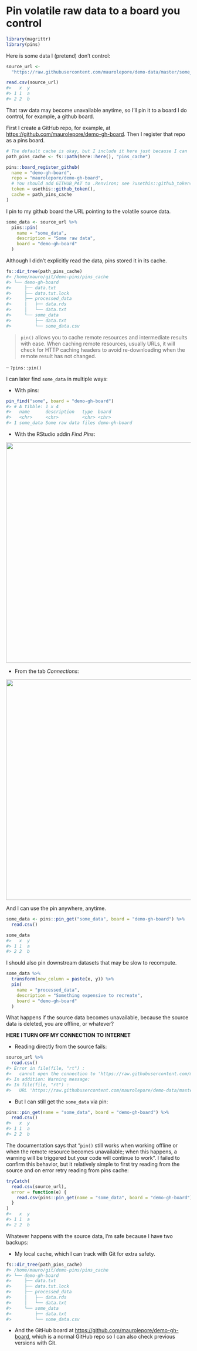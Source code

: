 Pin volatile raw data to a board you control
================

``` r
library(magrittr)
library(pins)
```

Here is some data I (pretend) don’t control:

``` r
source_url <- 
  "https://raw.githubusercontent.com/maurolepore/demo-data/master/some_data.csv"

read.csv(source_url)
#>   x  y
#> 1 1  a
#> 2 2  b
```

That raw data may become unavailable anytime, so I’ll pin it to a board
I do control, for example, a github board.

First I create a GitHub repo, for example, at
<https://github.com/maurolepore/demo-gh-board>. Then I register that
repo as a pins board.

``` r
# The default cache is okay, but I include it here just because I can
path_pins_cache <- fs::path(here::here(), "pins_cache")

pins::board_register_github(
  name = "demo-gh-board",
  repo = "maurolepore/demo-gh-board",
  # You should add GITHUB_PAT to .Renviron; see ?usethis::github_token()
  token = usethis::github_token(),  
  cache = path_pins_cache
)
```

I pin to my github board the URL pointing to the volatile source data.

``` r
some_data <- source_url %>% 
  pins::pin(
    name = "some_data",
    description = "Some raw data",
    board = "demo-gh-board"
  )
```

Although I didn’t explicitly read the data, pins stored it in its cache.

``` r
fs::dir_tree(path_pins_cache)
#> /home/mauro/git/demo-pins/pins_cache
#> └── demo-gh-board
#>     ├── data.txt
#>     ├── data.txt.lock
#>     ├── processed_data
#>     │   ├── data.rds
#>     │   └── data.txt
#>     └── some_data
#>         ├── data.txt
#>         └── some_data.csv
```

> `pin()` allows you to cache remote resources and intermediate results
> with ease. When caching remote resources, usually URLs, it will check
> for HTTP caching headers to avoid re-downloading when the remote
> result has not changed.

– `?pins::pin()`

I can later find `some_data` in multiple ways:

  - With pins:

<!-- end list -->

``` r
pin_find("some", board = "demo-gh-board")
#> # A tibble: 1 x 4
#>   name      description   type  board        
#>   <chr>     <chr>         <chr> <chr>        
#> 1 some_data Some raw data files demo-gh-board
```

  - With the RStudio addin *Find Pins*:

<img src=http://i.imgur.com/v1nSe43.png width=600 />

  - From the tab *Connections*:

<img src=http://i.imgur.com/2KU3b7a.png width=600 />

And I can use the pin anywhere, anytime.

``` r
some_data <- pins::pin_get("some_data", board = "demo-gh-board") %>% 
  read.csv()

some_data
#>   x  y
#> 1 1  a
#> 2 2  b
```

I should also pin downstream datasets that may be slow to recompute.

``` r
some_data %>% 
  transform(new_column = paste(x, y)) %>% 
  pin(
    name = "processed_data", 
    description = "Something expensive to recreate",
    board = "demo-gh-board"
  )
```

What happens if the source data becomes unavailable, because the source
data is deleted, you are offline, or whatever?

**HERE I TURN OFF MY CONNECTION TO INTERNET**

  - Reading directly from the source fails:

<!-- end list -->

``` r
source_url %>% 
  read.csv()
#> Error in file(file, "rt") : 
#>   cannot open the connection to 'https://raw.githubusercontent.com/maurolepore/demo-data/master/some_data.csv'
#> In addition: Warning message:
#> In file(file, "rt") :
#>   URL 'https://raw.githubusercontent.com/maurolepore/demo-data/master/some_data.c#> sv': status was 'Couldn't resolve host name'
```

  - But I can still get the `some_data` via pin:

<!-- end list -->

``` r
pins::pin_get(name = "some_data", board = "demo-gh-board") %>% 
  read.csv()
#>   x  y
#> 1 1  a
#> 2 2  b
```

The documentation says that “`pin()` still works when working offline or
when the remote resource becomes unavailable; when this happens, a
warning will be triggered but your code will continue to work”. I failed
to confirm this behavior, but it relatively simple to first try reading
from the source and on error retry reading from pins cache:

``` r
tryCatch(
  read.csv(source_url), 
  error = function(e) {
    read.csv(pins::pin_get(name = "some_data", board = "demo-gh-board"))
  }
)
#>   x  y
#> 1 1  a
#> 2 2  b
```

Whatever happens with the source data, I’m safe because I have two
backups:

  - My local cache, which I can track with Git for extra safety.

<!-- end list -->

``` r
fs::dir_tree(path_pins_cache)
#> /home/mauro/git/demo-pins/pins_cache
#> └── demo-gh-board
#>     ├── data.txt
#>     ├── data.txt.lock
#>     ├── processed_data
#>     │   ├── data.rds
#>     │   └── data.txt
#>     └── some_data
#>         ├── data.txt
#>         └── some_data.csv
```

  - And the GitHub board at
    <https://github.com/maurolepore/demo-gh-board>, which is a normal
    GitHub repo so I can also check previous versions with Git.
